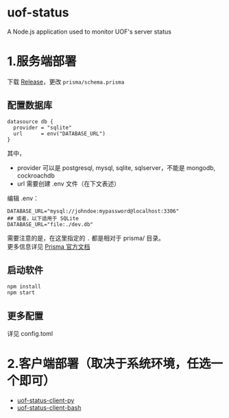 # uof-status
A Node.js application used to monitor UOF's server status

# 1.服务端部署
下载 [Release](https://github.com/University-Of-Fool/uof-status/releases)，更改 `prisma/schema.prisma`
## 配置数据库
```prisma
datasource db {
  provider = "sqlite"
  url      = env("DATABASE_URL")
}
```
其中，  
* provider 可以是 postgresql, mysql, sqlite, sqlserver，不能是 mongodb, cockroachdb
* url 需要创建 .env 文件（在下文表述）

编辑 .env：
```dotenv
DATABASE_URL="mysql://johndoe:mypassword@localhost:3306"
## 或者，以下适用于 SQLite
DATABASE_URL="file:./dev.db"
```
需要注意的是，在这里指定的 `.` 都是相对于 prisma/ 目录。  
更多信息详见 [Prisma 官方文档](https://www.prisma.io/docs/concepts/database-connectors)

## 启动软件
```bash
npm install
npm start
```

## 更多配置
详见 config.toml

# 2.客户端部署（取决于系统环境，任选一个即可）
 - [uof-status-client-py](https://github.com/University-Of-Fool/uof-status-client-py/)
 - [uof-status-client-bash](https://github.com/University-Of-Fool/uof-status-client-bash/)
